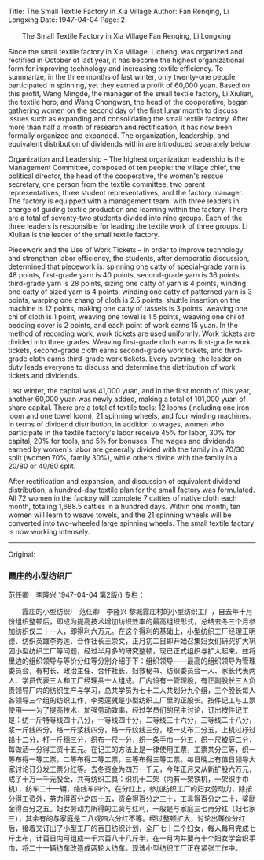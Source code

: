 Title: The Small Textile Factory in Xia Village
Author: Fan Renqing, Li Longxing
Date: 1947-04-04
Page: 2

　　The Small Textile Factory in Xia Village
    Fan Renqing, Li Longxing

Since the small textile factory in Xia Village, Licheng, was organized and rectified in October of last year, it has become the highest organizational form for improving technology and increasing textile efficiency. To summarize, in the three months of last winter, only twenty-one people participated in spinning, yet they earned a profit of 60,000 yuan. Based on this profit, Wang Mingde, the manager of the small textile factory, Li Xiulian, the textile hero, and Wang Chongwen, the head of the cooperative, began gathering women on the second day of the first lunar month to discuss issues such as expanding and consolidating the small textile factory. After more than half a month of research and rectification, it has now been formally organized and expanded. The organization, leadership, and equivalent distribution of dividends within are introduced separately below:

Organization and Leadership – The highest organization leadership is the Management Committee, composed of ten people: the village chief, the political director, the head of the cooperative, the women's rescue secretary, one person from the textile committee, two parent representatives, three student representatives, and the factory manager. The factory is equipped with a management team, with three leaders in charge of guiding textile production and learning within the factory. There are a total of seventy-two students divided into nine groups. Each of the three leaders is responsible for leading the textile work of three groups. Li Xiulian is the leader of the small textile factory.

Piecework and the Use of Work Tickets – In order to improve technology and strengthen labor efficiency, the students, after democratic discussion, determined that piecework is: spinning one catty of special-grade yarn is 48 points, first-grade yarn is 40 points, second-grade yarn is 36 points, third-grade yarn is 28 points, sizing one catty of yarn is 4 points, winding one catty of sized yarn is 4 points, winding one catty of patterned yarn is 3 points, warping one zhang of cloth is 2.5 points, shuttle insertion on the machine is 12 points, making one catty of tassels is 3 points, weaving one chi of cloth is 1 point, weaving one towel is 1.5 points, weaving one chi of bedding cover is 2 points, and each point of work earns 15 yuan. In the method of recording work, work tickets are used uniformly. Work tickets are divided into three grades. Weaving first-grade cloth earns first-grade work tickets, second-grade cloth earns second-grade work tickets, and third-grade cloth earns third-grade work tickets. Every evening, the leader on duty leads everyone to discuss and determine the distribution of work tickets and dividends.

Last winter, the capital was 41,000 yuan, and in the first month of this year, another 60,000 yuan was newly added, making a total of 101,000 yuan of share capital. There are a total of textile tools: 12 looms (including one iron loom and one towel loom), 21 spinning wheels, and four winding machines. In terms of dividend distribution, in addition to wages, women who participate in the textile factory's labor receive 45% for labor, 30% for capital, 20% for tools, and 5% for bonuses. The wages and dividends earned by women's labor are generally divided with the family in a 70/30 split (women 70%, family 30%), while others divide with the family in a 20/80 or 40/60 split.

After rectification and expansion, and discussion of equivalent dividend distribution, a hundred-day textile plan for the small factory was formulated. All 72 women in the factory will complete 7 catties of native cloth each month, totaling 1,688.5 catties in a hundred days. Within one month, ten women will learn to weave towels, and the 21 spinning wheels will be converted into two-wheeled large spinning wheels. The small textile factory is now working intensely.



<hr /> 

Original: 


### 霞庄的小型纺织厂
范任卿　李隆兴
1947-04-04
第2版()
专栏：

　　霞庄的小型纺织厂
    范任卿　李隆兴
    黎城霞庄村的小型纺织工厂，自去年十月份组织整顿后，即成为提高技术增加纺织效率的最高组织形式，总结去冬三个月参加纺织仅二十一人，即得利六万元。在这个得利的基础上，小型纺织工厂经理王明德、纺织英雄李秀莲、合作社长王崇文，正月初二日即开始召集妇女们研究扩大巩固小型纺织工厂等问题，经过半月多的研究整顿，现已正式组织与扩大起来。兹将里边的组织领导与等价分红等分别介绍于下：组织领导——最高的组织领导为管理委员会，有村长、政治主任、合作社长、妇救秘书、纺织委员会一人、家长代表两人、学员代表三人和工厂经理共十人组成。厂内设有一管理股，有正副股长三人负责领导厂内的纺织生产与学习，总共学员为七十二人共划分九个组，三个股长每人各领导三个组的纺织工作，李秀莲就是小型纺织工厂里的正股长。按件记工与工票使用——为了提高技术，加强劳动效率，经过学员们的民主讨论，订出按件记工是：纺一斤特等线四十八分，一等线四十分，二等线三十六分，三等线二十八分，浆一斤线四分，络一斤浆线四分，络一斤纹线三分，经一丈布二分五，上机过杼过铅十二分，打一斤穗三分，织布一尺一分，织一条手巾一分五，织一尺被庭二分，每做活一分得工资十五元。在记工的方法上是一律使用工票，工票共分三等，织一等布得一等工票，二等布得二等工票，三等布得三等工票。每日晚上有值日领导大家讨论订分发工票分红等。去冬资金为四万一千元，今年正月又从新扩股六万元，成了十万一千元股金，共有纺织工具：织机十二架（内有一架铁机，一架织手巾机），纺车二十一辆，络线车四个。在分红上，参加纺织工厂的妇女劳动力，除按分得工资外，劳力得百分之四十五，资金得百分之三十，工具得百分之二十，奖励金得百分之五。妇女劳动力所得的工资与红利，一般是与家庭三七再分红（妇七家三），其余有的与家庭是二八或四六分红不等。经过整顿扩大，讨论出等价分红后，接着又订出了小型工厂的百日纺织计划，全厂七十二个妇女，每人每月完成七斤土布，计百日内可组成一千六百八十八斤半，在一月内并要有十个妇女学会织手巾，将二十一辆纺车改造成两轮大纺车。现该小型纺织工厂正在紧张工作中。
